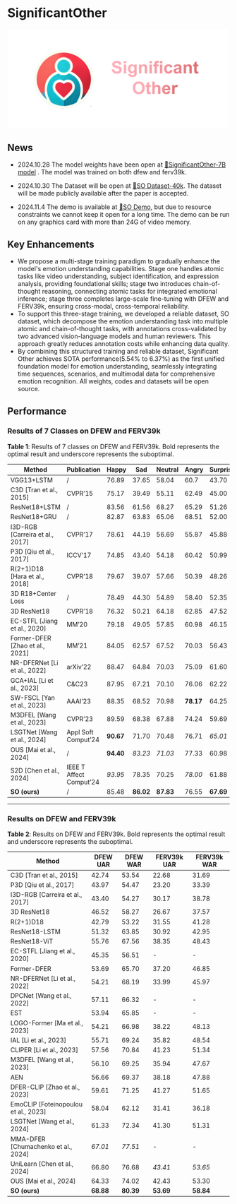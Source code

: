 # SignificantOther

<p align="center">
    <img src="./assets/SO_01.png" width="500px"/>
</p>


## News
* 2024.10.28 The model weights have been open at [🤗SignificantOther-7B model](https://huggingface.co/Ice-lemon/SignificantOther) . The model was trained on both dfew and ferv39k.

* 2024.10.30 The Dataset will be open at [🤗SO Dataset-40k](https://huggingface.co/datasets/Ice-lemon/SOdataset/tree/main). The dataset will be made publicly available after the paper is accepted.

* 2024.11.4 The demo is available at [🤗SO Demo](https://huggingface.co/spaces/Ice-lemon/SignificantOtherDemo/tree/main), but due to resource constraints we cannot keep it open for a long time. The demo can be run on any graphics card with more than 24G of video memory.


## Key Enhancements

* We propose a multi-stage training paradigm to gradually enhance the model's emotion understanding capabilities. Stage one handles atomic tasks like video understanding, subject identification, and expression analysis, providing foundational skills; stage two introduces chain-of-thought reasoning, connecting atomic tasks for integrated emotional inference; stage three completes large-scale fine-tuning with DFEW and FERV39k, ensuring cross-modal, cross-temporal reliability.
* To support this three-stage training, we developed a reliable dataset, SO dataset, which decompose the emotion understanding task into multiple atomic and chain-of-thought tasks, with annotations cross-validated by two advanced vision-language models and human reviewers. This approach greatly reduces annotation costs while enhancing data quality.
* By combining this structured training and reliable dataset, Significant Other achieves SOTA performance(5.54\% to 6.37\%) as the first unified foundation model for emotion understanding, seamlessly integrating time sequences, scenarios, and multimodal data for comprehensive emotion recognition. All weights, codes and datasets will be open source.

## Performance

### Results of 7 Classes on DFEW and FERV39k

**Table 1**: Results of 7 classes on DFEW and FERV39k. Bold represents the optimal result and underscore represents the suboptimal.

| Method              | Publication                | Happy   | Sad     | Neutral | Angry   | Surprise | Disgust | Fear   | UAR   | WAR   |
|---------------------|----------------------------|---------|---------|---------|---------|----------|---------|--------|-------|-------|
| VGG13+LSTM          | /                          | 76.89   | 37.65   | 58.04   | 60.7    | 43.70    | 0.00    | 19.73  | 42.39 | 53.70 |
| C3D [Tran et al., 2015] | CVPR’15                 | 75.17   | 39.49   | 55.11   | 62.49   | 45.00    | 1.38    | 20.51  | 42.74 | 53.54 |
| ResNet18+LSTM       | /                          | 83.56   | 61.56   | 68.27   | 65.29   | 51.26    | 0.00    | 29.34  | 51.32 | 63.85 |
| ResNet18+GRU        | /                          | 82.87   | 63.83   | 65.06   | 68.51   | 52.00    | 0.86    | 30.14  | 51.68 | 64.02 |
| I3D-RGB [Carreira et al., 2017] | CVPR’17         | 78.61   | 44.19   | 56.69   | 55.87   | 45.88    | 2.07    | 20.51  | 43.40 | 54.27 |
| P3D [Qiu et al., 2017] | ICCV’17                 | 74.85   | 43.40   | 54.18   | 60.42   | 50.99    | 0.69    | 23.28  | 43.97 | 54.47 |
| R(2+1)D18 [Hara et al., 2018] | CVPR’18          | 79.67   | 39.07   | 57.66   | 50.39   | 48.26    | 3.45    | 21.06  | 42.79 | 53.22 |
| 3D R18+Center Loss  | /                          | 78.49   | 44.30   | 54.89   | 58.40   | 52.35    | 0.69    | 25.28  | 44.91 | 55.48 |
| 3D ResNet18         | CVPR’18                    | 76.32   | 50.21   | 64.18   | 62.85   | 47.52    | 0.00    | 24.56  | 46.52 | 58.27 |
| EC-STFL [Jiang et al., 2020] | MM’20             | 79.18   | 49.05   | 57.85   | 60.98   | 46.15    | 2.76    | 21.51  | 45.35 | 56.51 |
| Former-DFER [Zhao et al., 2021] | MM’21          | 84.05   | 62.57   | 67.52   | 70.03   | 56.43    | 3.45    | 31.78  | 53.69 | 65.70 |
| NR-DFERNet [Li et al., 2022] | arXiv’22          | 88.47   | 64.84   | 70.03   | 75.09   | 61.60    | 0.00    | 19.43  | 54.21 | 68.19 |
| GCA+IAL [Li et al., 2023] | C&C23                | 87.95   | 67.21   | 70.10   | 76.06   | 62.22    | 0.00    | 26.44  | 55.71 | 69.24 |
| SW-FSCL [Yan et al., 2023] | AAAI’23             | 88.35   | 68.52   | 70.98   | **78.17** | 64.25  | 1.42    | 28.66  | 57.25 | 70.81 |
| M3DFEL [Wang et al., 2023] | CVPR’23             | 89.59   | 68.38   | 67.88   | 74.24   | 59.69    | 0.00    | 31.64  | 56.10 | 69.25 |
| LSGTNet [Wang et al., 2024] | Appl Soft Comput’24 | **90.67** | 71.70 | 70.48   | 76.71   | _65.01_  | 14.48   | 40.24  | 61.33 | 72.34 |
| OUS [Mai et al., 2024] | /                      | **94.40** | _83.23_ | _71.03_ | 77.33   | 60.98    | **31.01** | 34.12  | 64.33 | 74.02 |
| S2D [Chen et al., 2024] | IEEE T Affect Comput’24 | _93.95_  | 78.35 | 70.25   | _78.00_ | 61.88    | _25.52_ | _50.22_ | _65.45_ | _74.81_ |
| **SO (ours)**       | /                          | 85.48   | **86.02** | **87.83** | 76.55   | **67.69** | 3.75    | **75.14** | **68.88** | **80.39** |

---


### Results on DFEW and FERV39k

**Table 2**: Results on DFEW and FERV39k. Bold represents the optimal result and underscore represents the suboptimal.

| Method             | DFEW UAR | DFEW WAR | FERV39k UAR | FERV39k WAR |
|--------------------|----------|----------|-------------|-------------|
| C3D [Tran et al., 2015]  | 42.74    | 53.54    | 22.68       | 31.69       |
| P3D [Qiu et al., 2017]   | 43.97    | 54.47    | 23.20       | 33.39       |
| I3D-RGB [Carreira et al., 2017] | 43.40 | 54.27 | 30.17       | 38.78       |
| 3D ResNet18        | 46.52    | 58.27    | 26.67       | 37.57       |
| R(2+1)D18          | 42.79    | 53.22    | 31.55       | 41.28       |
| ResNet18-LSTM      | 51.32    | 63.85    | 30.92       | 42.95       |
| ResNet18-ViT       | 55.76    | 67.56    | 38.35       | 48.43       |
| EC-STFL [Jiang et al., 2020] | 45.35 | 56.51 | -           | -           |
| Former-DFER        | 53.69    | 65.70    | 37.20       | 46.85       |
| NR-DFERNet [Li et al., 2022] | 54.21 | 68.19 | 33.99       | 45.97       |
| DPCNet [Wang et al., 2022]  | 57.11    | 66.32    | -           | -           |
| EST                | 53.94    | 65.85    | -           | -           |
| LOGO-Former [Ma et al., 2023] | 54.21 | 66.98 | 38.22       | 48.13       |
| IAL [Li et al., 2023]      | 55.71    | 69.24    | 35.82       | 48.54       |
| CLIPER [Li et al., 2023]   | 57.56    | 70.84    | 41.23       | 51.34       |
| M3DFEL [Wang et al., 2023] | 56.10    | 69.25    | 35.94       | 47.67       |
| AEN                | 56.66    | 69.37    | 38.18       | 47.88       |
| DFER-CLIP [Zhao et al., 2023] | 59.61 | 71.25 | 41.27       | 51.65       |
| EmoCLIP [Foteinopoulou et al., 2023] | 58.04 | 62.12 | 31.41 | 36.18       |
| LSGTNet [Wang et al., 2024] | 61.33 | 72.34 | 41.30       | 51.31       |
| MMA-DFER [Chumachenko et al., 2024] | _67.01_ | _77.51_ | -           | -           |
| UniLearn [Chen et al., 2024] | 66.80 | 76.68 | _43.41_    | _53.65_    |
| OUS [Mai et al., 2024]     | 64.33    | 74.02    | 42.43       | 53.30       |
| **SO (ours)**      | **68.88** | **80.39** | **53.69**  | **58.84**  |
